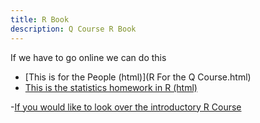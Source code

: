 ```yaml
---
title: R Book
description: Q Course R Book
---
```


If we have to go online we can do this
- [This is for the People (html)](R For the Q Course.html)
- [This is the statistics homework in R (html)](hw.html)

-[If you would like to look over the introductory R Course](https://github.com/bmarlin96/Introduction-to-R)
